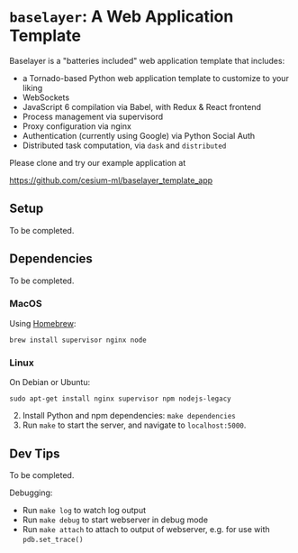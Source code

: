 # `baselayer`: A Web Application Template

Baselayer is a "batteries included" web application template that includes:

- a Tornado-based Python web application template to customize to your liking
- WebSockets
- JavaScript 6 compilation via Babel, with Redux & React frontend
- Process management via supervisord
- Proxy configuration via nginx
- Authentication (currently using Google) via Python Social Auth
- Distributed task computation, via `dask` and `distributed`

Please clone and try our example application at

https://github.com/cesium-ml/baselayer_template_app

## Setup

To be completed.

## Dependencies

To be completed.

### MacOS

Using [Homebrew](http://brew.sh/):

`brew install supervisor nginx node`

### Linux

On Debian or Ubuntu:
```
sudo apt-get install nginx supervisor npm nodejs-legacy
```

2. Install Python and npm dependencies: `make dependencies`
3. Run `make` to start the server, and navigate to `localhost:5000`.

## Dev Tips

To be completed.

Debugging:


- Run `make log` to watch log output
- Run `make debug` to start webserver in debug mode
- Run `make attach` to attach to output of webserver, e.g. for use with `pdb.set_trace()`

